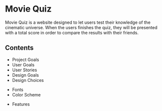 # Movie Quiz
Movie Quiz is a website designed to let users test their knowledge of the cinematic universe. When the users finishes the quiz, they will be presented with a total score in order to compare the results with their friends.

## Contents

* Project Goals
* User Goals
* User Stories
* Design Goals
* Design Choices 
- Fonts
- Color Scheme

* Features
